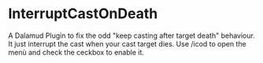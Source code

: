 # InterruptCastOnDeath
A Dalamud Plugin to fix the odd "keep casting after target death" behaviour. It just interrupt the cast when your cast target dies. Use /icod to open the menù and check the ceckbox to enable it.
